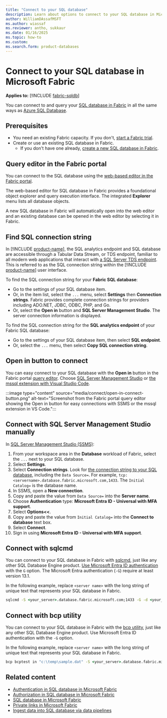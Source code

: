 ```yaml
---
title: "Connect to your SQL database"
description: Learn about options to connect to your SQL database in Microsoft Fabric.
author: WilliamDAssafMSFT
ms.author: wiassaf
ms.reviewer: antho, sukkaur
ms.date: 01/16/2025
ms.topic: how-to
ms.custom:
ms.search.form: product-databases
---
```

# Connect to your SQL database in Microsoft Fabric

**Applies to:** [!INCLUDE [fabric-sqldb](../includes/applies-to-version/fabric-sqldb.md)]

You can connect to and query your [SQL database in Fabric](overview.md) in all the same ways as [Azure SQL Database](/azure/azure-sql/database/sql-database-paas-overview?view=azuresqldb-current&preserve-view=true).

## Prerequisites

- You need an existing Fabric capacity. If you don't, [start a Fabric trial](../../fundamentals/fabric-trial.md).
- Create or use an existing SQL database in Fabric.
    - If you don't have one already, [create a new SQL database in Fabric](create.md).
<!--    - During the current preview, we recommend using a copy of one of your existing databases or any existing test or development database that you can recover quickly from a backup. If you want to use a database from an existing backup, see [Restore a database from a backup in Azure SQL Database](/azure/azure-sql/database/recovery-using-backups). -->

## Query editor in the Fabric portal

You can connect to the SQL database using the [web-based editor in the Fabric portal](query-editor.md).

The web-based editor for SQL database in Fabric provides a foundational object explorer and query execution interface. The integrated **Explorer** menu lists all database objects.

A new SQL database in Fabric will automatically open into the web editor and an existing database can be opened in the web editor by selecting it in Fabric.

## Find SQL connection string

In [!INCLUDE [product-name](../../includes/product-name.md)], the SQL analytics endpoint and SQL database are accessible through a Tabular Data Stream, or TDS endpoint, familiar to all modern web applications that interact with [a SQL Server TDS endpoint](/sql/relational-databases/security/networking/tds-8). This is referred to as the SQL connection string within the [!INCLUDE [product-name](../../includes/product-name.md)] user interface.

To find the SQL connection string for your **Fabric SQL database**:

- Go to the settings of your SQL database item. 
- Or, in the item list, select the `...` menu, select **Settings** then **Connection strings**. Fabric provides complete connection strings for providers including ADO.NET, JDBC, ODBC, PHP, and Go.
- Or, select the **Open in** button and **SQL Server Management Studio**. The server connection information is displayed.

To find the SQL connection string for the **SQL analytics endpoint** of your Fabric SQL database:

- Go to the settings of your SQL database item, then select **SQL endpoint**.
- Or, select the `...` menu, then select **Copy SQL connection string**.

## Open in button to connect

You can easy connect to your SQL database with the **Open in** button in the Fabric portal [query editor](query-editor.md). Choose [SQL Server Management Studio](/sql/ssms/download-sql-server-management-studio-ssms) or [the mssql extension with Visual Studio Code](/sql/tools/visual-studio-code/mssql-extensions?view=fabric&preserve-view=true).

:::image type="content" source="media/connect/open-in-connect-button.png" alt-text="Screenshot from the Fabric portal query editor showing the Open in button for easy connections with SSMS or the mssql extension in VS Code.":::

## Connect with SQL Server Management Studio manually

In [SQL Server Management Studio (SSMS)](https://aka.ms/ssms):

1. From your workspace area in the **Database** workload of Fabric, select the `...` next to your SQL database.
1. Select **Settings**.
1. Select **Connection strings**. Look for [the connection string to your SQL database](#find-sql-connection-string), including the `Data Source=`. For example, `tcp:<servername>.database.fabric.microsoft.com,1433`. The `Initial Catalog=` is the database name.
1. In SSMS, open a **New connection**.
1. Copy and paste the value from `Data Source=` into the **Server name**.
1. Choose **Authentication** type: **Microsoft Entra ID - Universal with MFA support**.
1. Select **Options<<**.
1. Copy and paste the value from `Initial Catalog=` into the **Connect to database** text box.
1. Select **Connect**.
1. Sign in using **Microsoft Entra ID - Universal with MFA support**.

## Connect with sqlcmd

You can connect to your SQL database in Fabric with [sqlcmd](/sql/tools/sqlcmd/sqlcmd-utility?view=fabric&preserve-view=true), just like any other SQL Database Engine product. [Use Microsoft Entra ID authentication](/sql/tools/sqlcmd/sqlcmd-authentication?view=fabric&preserve-view=true) with the `G` option. The Microsoft Entra authentication (`-G`) require at least version 13.1.

In the following example, replace `<server name>` with the long string of unique text that represents your SQL database in Fabric.

```cmd
sqlcmd -S <your_server>.database.fabric.microsoft.com;1433 -G -d <your_database> -i ./script.sql
```

## Connect with bcp utility

You can connect to your SQL database in Fabric with the [bcp utility](/sql/tools/bcp-utility?view=fabric&preserve-view=true), just like any other SQL Database Engine product. Use Microsoft Entra ID authentication with the `-G` option.

In the following example, replace `<server name>` with the long string of unique text that represents your SQL database in Fabric.

```cmd
bcp bcptest in "c:\temp\sample.dat" -S <your_server>.database.fabric.microsoft.com;1433 -d testdb -G -c
```

## Related content

- [Authentication in SQL database in Microsoft Fabric](authentication.md)
- [Authorization in SQL database in Microsoft Fabric](authorization.md)
- [SQL database in Microsoft Fabric](overview.md)
- [Private links in Microsoft Fabric](../../security/security-private-links-overview.md)
- [Ingest data into SQL database via data pipelines](load-data-pipelines.md)
